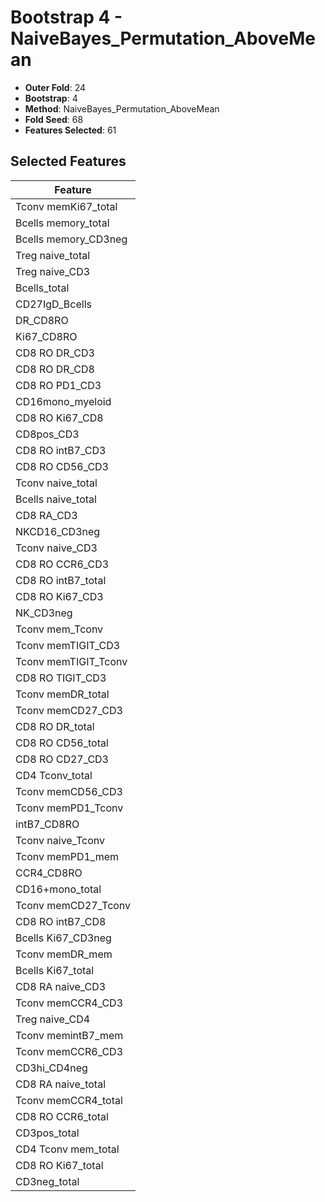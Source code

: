# Bootstrap 4 - NaiveBayes_Permutation_AboveMean

- **Outer Fold**: 24
- **Bootstrap**: 4
- **Method**: NaiveBayes_Permutation_AboveMean
- **Fold Seed**: 68
- **Features Selected**: 61

## Selected Features

| Feature |
|---------|
| Tconv memKi67_total |
| Bcells memory_total |
| Bcells memory_CD3neg |
| Treg naive_total |
| Treg naive_CD3 |
| Bcells_total |
| CD27IgD_Bcells |
| DR_CD8RO |
| Ki67_CD8RO |
| CD8 RO DR_CD3 |
| CD8 RO DR_CD8 |
| CD8 RO PD1_CD3 |
| CD16mono_myeloid |
| CD8 RO Ki67_CD8 |
| CD8pos_CD3 |
| CD8 RO intB7_CD3 |
| CD8 RO CD56_CD3 |
| Tconv naive_total |
| Bcells naive_total |
| CD8 RA_CD3 |
| NKCD16_CD3neg |
| Tconv naive_CD3 |
| CD8 RO CCR6_CD3 |
| CD8 RO intB7_total |
| CD8  RO Ki67_CD3 |
| NK_CD3neg |
| Tconv mem_Tconv |
| Tconv memTIGIT_CD3 |
| Tconv memTIGIT_Tconv |
| CD8 RO TIGIT_CD3 |
| Tconv memDR_total |
| Tconv memCD27_CD3 |
| CD8 RO DR_total |
| CD8 RO CD56_total |
| CD8 RO CD27_CD3 |
| CD4 Tconv_total |
| Tconv memCD56_CD3 |
| Tconv memPD1_Tconv |
| intB7_CD8RO |
| Tconv naive_Tconv |
| Tconv memPD1_mem |
| CCR4_CD8RO |
| CD16+mono_total |
| Tconv memCD27_Tconv |
| CD8 RO intB7_CD8 |
| Bcells Ki67_CD3neg |
| Tconv memDR_mem |
| Bcells Ki67_total |
| CD8 RA naive_CD3 |
| Tconv memCCR4_CD3 |
| Treg naive_CD4 |
| Tconv memintB7_mem |
| Tconv memCCR6_CD3 |
| CD3hi_CD4neg |
| CD8 RA naive_total |
| Tconv memCCR4_total |
| CD8 RO CCR6_total |
| CD3pos_total |
| CD4 Tconv mem_total |
| CD8 RO Ki67_total |
| CD3neg_total |

